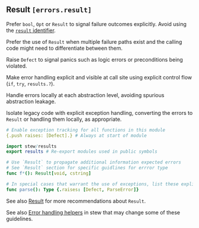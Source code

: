 ## Result `[errors.result]`

Prefer `bool`, `Opt` or `Result` to signal failure outcomes explicitly. Avoid using the [`result` identifier](language.result.md).

Prefer the use of `Result` when multiple failure paths exist and the calling code might need to differentiate between them.

Raise `Defect` to signal panics such as logic errors or preconditions being violated.

Make error handling explicit and visible at call site using explicit control flow (`if`, `try`, `results.?`).

Handle errors locally at each abstraction level, avoiding spurious abstraction leakage.

Isolate legacy code with explicit exception handling, converting the errors to `Result` or handling them locally, as appropriate.

```nim
# Enable exception tracking for all functions in this module
{.push raises: [Defect].} # Always at start of module

import stew/results
export results # Re-export modules used in public symbols

# Use `Result` to propagate additional information expected errors
# See `Result` section for specific guidlines for errror type
func f*(): Result[void, cstring]

# In special cases that warrant the use of exceptions, list these explicitly using the `raises` pragma.
func parse(): Type {.raises: [Defect, ParseError]}
```

See also [Result](libraries.results.md) for more recommendations about `Result`.

See also [Error handling helpers](https://github.com/status-im/nim-stew/pull/26) in stew that may change some of these guidelines.
